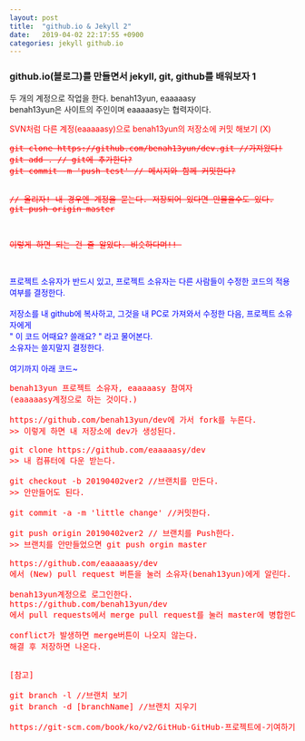 ```yaml
---
layout: post
title:  "github.io & Jekyll 2"
date:   2019-04-02 22:17:55 +0900
categories: jekyll github.io
---
```


<h3>github.io(블로그)를 만들면서 jekyll, git, github를 배워보자 1</h3>

두 개의 계정으로 작업을 한다. benah13yun, eaaaaasy<br/>
benah13yun은 사이트의 주인이며 eaaaaasy는 협력자이다.<br/>

<span style="color:red">
SVN처럼 다른 계정(eaaaaasy)으로 benah13yun의 저장소에 커밋 해보기 (X)<span>
<pre style='text-decoration:line-through;'>
git clone https://github.com/benah13yun/dev.git //가져왔다!
git add . // git에 추가한다?
git commit -m 'push test' // 메시지와 함께 커밋한다?

// 올리자! 내 경우엔 계정을 묻는다. 저장되어 있다면 안물을수도 있다.
git push origin master

이렇게 하면 되는 건 줄 알았다. 비슷하다며!!
</pre>

<span style="color:blue">
<br/>프로젝트 소유자가 반드시 있고, 프로젝트 소유자는 다른 사람들이 수정한 코드의 적용 여부를 결정한다.
<br/>
<br/>저장소를 내 github에 복사하고, 그것을 내 PC로 가져와서 수정한 다음, 프로젝트 소유자에게
<br/>" 이 코드 어때요? 쓸래요? " 라고 물어본다.
<br/>소유자는 쓸지말지 결정한다.
<br/>
<br/>여기까지 아래 코드~
</span>

<pre>
benah13yun 프로젝트 소유자, eaaaaasy 참여자
(eaaaaasy계정으로 하는 것이다.)

https://github.com/benah13yun/dev에 가서 fork를 누른다.
>> 이렇게 하면 내 저장소에 dev가 생성된다.

git clone https://github.com/eaaaaasy/dev
>> 내 컴퓨터에 다운 받는다.

git checkout -b 20190402ver2 //브랜치를 만든다.
>> 안만들어도 된다.

git commit -a -m 'little change' //커밋한다.

git push origin 20190402ver2 // 브랜치를 Push한다.
>> 브랜치를 안만들었으면 git push orgin master

https://github.com/eaaaaasy/dev
에서 (New) pull request 버튼을 눌러 소유자(benah13yun)에게 알린다.

benah13yun계정으로 로그인한다.
https://github.com/benah13yun/dev
에서 pull requests에서 merge pull request를 눌러 master에 병합한다.

conflict가 발생하면 merge버튼이 나오지 않는다.
해결 후 저장하면 나온다.
</pre>

<pre>

[참고]

git branch -l //브랜치 보기
git branch -d [branchName] //브랜치 지우기

https://git-scm.com/book/ko/v2/GitHub-GitHub-프로젝트에-기여하기

</pre>

